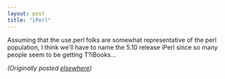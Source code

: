 ```yaml
---
layout: post
title: "iPerl"
---
```




Assuming that the use.perl folks are somewhat representative of the perl population, I think we'll have to name the 5.10 release iPerl since so many people seem to be getting T?iBooks...


<p><em>(Originally posted <a href="http://use.perl.org/~lachoy/journal/6849">elsewhere</a>)</em></p>


